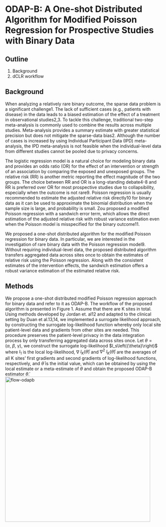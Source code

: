 ODAP-B: A One-shot Distributed Algorithm for Modified Poisson Regression for Prospective Studies with Binary Data
==============================================
## Outline
1. Background
2. dCLR workflow


## Background
When analyzing a relatively rare binary outcome, the sparse data problem is a significant challenge1. The lack of sufficient cases (e.g., patients with disease) in the data leads to a biased estimation of the effect of a treatment in observational studies2,3. To tackle this challenge, traditional two-step meta-analysis is commonly used to combine the results across multiple studies. Meta-analysis provides a summary estimate with greater statistical precision but does not mitigate the sparse-data bias2. Although the number of cases is increased by using Individual Participant Data (IPD) meta-analysis, the IPD meta-analysis is not feasible when the individual-level data from different studies cannot be pooled due to privacy concerns. 

The logistic regression model is a natural choice for modeling binary data and provides an odds ratio (OR) for the effect of an intervention or strength of an association by comparing the exposed and unexposed groups. The relative risk (RR) is another metric reporting the effect magnitude of the two groups. The choice between RR and OR is a long-standing debate4-8 and RR is preferred over OR for most prospective studies due to collapsibility, especially when the outcome is not rare9. Poisson regression is usually recommended to estimate the adjusted relative risk directly10 for binary data as it can be used to approximate the binomial distribution when the sample size is large, and probability is small. Zou proposed a modified Poisson regression with a sandwich error term, which allows the direct estimation of the adjusted relative risk with robust variance estimation even when the Poisson model is misspecified for the binary outcome11. 

We proposed a one-shot distributed algorithm for the modified Poisson regression for binary data. In particular, we are interested in the investigation of rare binary data with the Poisson regression model9. Without requiring individual-level data, the proposed distributed algorithm transfers aggregated data across sites once to obtain the estimates of relative risk using the Poisson regression. Along with the consistent estimates of the intervention effects, the sandwich estimation offers a robust variance estimation of the estimated relative risk. 

## Methods
We propose a one-shot distributed modified Poisson regression approach for binary data and refer to it as ODAP-B. The workflow of the proposed algorithm is presented in Figure 1. Assume that there are K sites in total. Using methods developed by Jordan et. al12 and adapted to the clinical setting by Duan et al.13,14, we implemented a surrogate likelihood approach, by constructing the surrogate log-likelihood function whereby only local site patient-level data and gradients from other sites are needed. This procedure preserves the patient-level privacy in the data integration process by only transferring aggregated data across sites once. 
Let ${\theta} = (\alpha,\ \beta,\ {\gamma})$, we construct the surrogate log-likelihood $l_s\left(\{\theta}\right)$ 
where $l_1$ is the local log-likelihood, 
$\nabla$ $l_K(\bar{{\theta}})$ and ${\nabla}^2$ $l_K(\bar{{\theta}})$ are 
the averages of all K sites’ first gradients and second gradients of log-likelihood functions, respectively, and $\bar{{\theta}}$ is the initial value, 
which can be obtained by using the local estimate or a meta-estimate of ${\theta}$ and obtain the proposed ODAP-B estimator 
$\widetilde{{\theta}}.$
<img width="468" alt="flow-odapb" src="https://user-images.githubusercontent.com/42978639/174933185-85798889-3a9a-4b2e-a3fe-3413dda27d9d.png">

